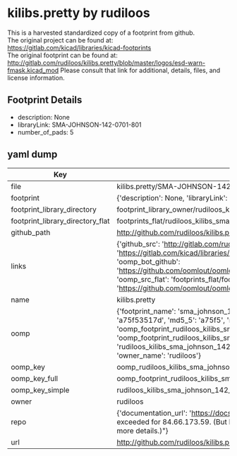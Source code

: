 # kilibs.pretty by rudiloos  
This is a harvested standardized copy of a footprint from github.  
The original project can be found at:  
https://gitlab.com/kicad/libraries/kicad-footprints  
The original footprint can be found at:
http://gitlab.com/rudiloos/kilibs.pretty/blob/master/logos/esd-warn-fmask.kicad_mod
Please consult that link for additional, details, files, and license information.  
## Footprint Details
* description: None  
* libraryLink: SMA-JOHNSON-142-0701-801  
* number_of_pads: 5  
## yaml dump  
| Key | Value |  
| --- | --- |  
| file | kilibs.pretty/SMA-JOHNSON-142-0701-801.kicad_mod |  
| footprint | {'description': None, 'libraryLink': 'SMA-JOHNSON-142-0701-801', 'number_of_pads': 5} |  
| footprint_library_directory | footprint_library_owner/rudiloos_kilibs.pretty |  
| footprint_library_directory_flat | footprints_flat/rudiloos_kilibs_sma_johnson_142_0701_801/working |  
| github_path | http://github.com/rudiloos/kilibs.pretty/blob/master/SMA-JOHNSON-142-0701-801.kicad_mod |  
| links | {'github_src': 'http://gitlab.com/rudiloos/kilibs.pretty/blob/master/logos/esd-warn-fmask.kicad_mod', 'github_src_repo': 'https://gitlab.com/kicad/libraries/kicad-footprints', 'oomp_bot': 'footprints/rudiloos_kilibs_sma_johnson_142_0701_801/working', 'oomp_bot_github': 'https://github.com/oomlout/oomlout_oomp_footprint_bot/tree/main/footprints/rudiloos_kilibs_sma_johnson_142_0701_801/working', 'oomp_src_flat': 'footprints_flat/footprints_flat/rudiloos_kilibs_sma_johnson_142_0701_801/working', 'oomp_src_flat_github': 'https://github.com/oomlout/oomlout_oomp_footprint_src/tree/main/footprints_flat/rudiloos_kilibs_sma_johnson_142_0701_801/working'} |  
| name | kilibs.pretty |  
| oomp | {'footprint_name': 'sma_johnson_142_0701_801', 'library_name': 'kilibs', 'md5': 'a75f53517ddde495e4ed640cae058bd7', 'md5_10': 'a75f53517d', 'md5_5': 'a75f5', 'md5_6': 'a75f53', 'oomp_key': 'oomp_rudiloos_kilibs_sma_johnson_142_0701_801', 'oomp_key_extra': 'oomp_footprint_rudiloos_kilibs_sma_johnson_142_0701_801', 'oomp_key_full': 'oomp_footprint_rudiloos_kilibs_sma_johnson_142_0701_801_a75f53', 'oomp_key_simple': 'rudiloos_kilibs_sma_johnson_142_0701_801', 'original_filename': 'kilibs.pretty/SMA-JOHNSON-142-0701-801.kicad_mod', 'owner_name': 'rudiloos'} |  
| oomp_key | oomp_rudiloos_kilibs_sma_johnson_142_0701_801 |  
| oomp_key_full | oomp_footprint_rudiloos_kilibs_sma_johnson_142_0701_801 |  
| oomp_key_simple | rudiloos_kilibs_sma_johnson_142_0701_801 |  
| owner | rudiloos |  
| repo | {'documentation_url': 'https://docs.github.com/rest/overview/resources-in-the-rest-api#rate-limiting', 'message': "API rate limit exceeded for 84.66.173.59. (But here's the good news: Authenticated requests get a higher rate limit. Check out the documentation for more details.)"} |  
| url | http://github.com/rudiloos/kilibs.pretty |  

